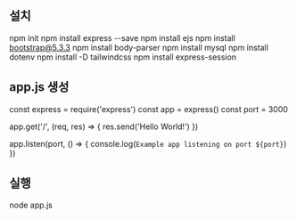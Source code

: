 ## 설치

npm init
npm install express --save
npm install ejs
npm install bootstrap@5.3.3
npm install body-parser
npm install mysql
npm install dotenv
npm install -D tailwindcss
npm install express-session

## app.js 생성

const express = require('express')
const app = express()
const port = 3000

app.get('/', (req, res) => {
res.send('Hello World!')
})

app.listen(port, () => {
console.log(`Example app listening on port ${port}`)
})

## 실행

node app.js
